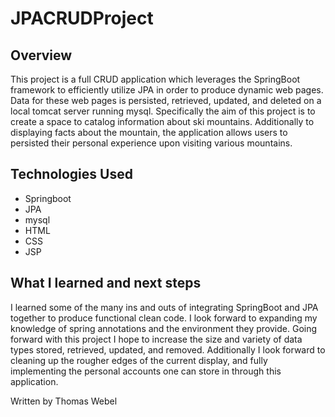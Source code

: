 # JPACRUDProject
## Overview

This project is a full CRUD application which leverages the SpringBoot framework to efficiently utilize JPA in order to produce dynamic web pages. Data for these web pages is persisted, retrieved, updated, and deleted on a local tomcat server running mysql. Specifically the aim of this project is to create a space to catalog information about ski mountains. Additionally to displaying facts about the mountain, the application allows users to persisted their personal experience upon visiting various mountains.

## Technologies Used
* Springboot
* JPA
* mysql
* HTML
* CSS
* JSP

## What I learned and next steps
I learned some of the many ins and outs of integrating SpringBoot and JPA together to produce functional clean code. I look forward to expanding my knowledge of spring annotations and the environment they provide. Going forward with this project I hope to increase the size and variety of data types stored, retrieved, updated, and removed. Additionally I look forward to cleaning up the rougher edges of the current display, and fully implementing the personal accounts one can store in through this application.

Written by Thomas Webel
